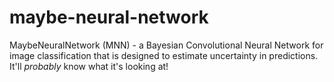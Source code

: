# maybe-neural-network
MaybeNeuralNetwork (MNN) - a Bayesian Convolutional Neural Network for image classification that is designed to estimate uncertainty in predictions. It'll *probably* know what it's looking at!


